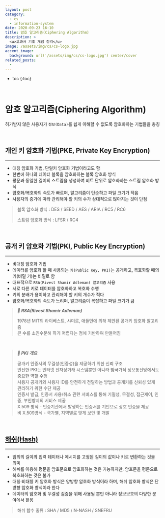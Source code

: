 ```yaml
---
layout: post
category:
  - cs
  - information-system
date: 2020-09-23 16:10
title: 암호 알고리즘(Ciphering Algorithm)
description: >
  <u>교과서 기초 개념 정리</u>  
image: /assets/img/cs/cs-logo.jpg
accent_image:
  background: url('/assets/img/cs/cs-logo.jpg') center/cover
related_posts:
  - 
---
```


* toc
{:toc}

&nbsp;  

# 암호 알고리즘(Ciphering Algorithm)

허가받지 않은 사용자가 `정보(Data)`를 쉽게 이해할 수 없도록 암호화하는 기법들을 총칭

&nbsp;  

## 개인 키 암호화 기법(PKE, Private Key Encryption)

---

- 대칭 암호화 기법, 단일키 암호화 기법이라고도 함
- 한번에 하나의 데이터 블록을 암호화하는 블록 암호화 방식
- 평문과 동일한 길이의 스트림을 생성하여 비트 단위로 암호화하는 스트림 암호화 방식
- 암호화/복호화의 속도가 빠르며, 알고리즘이 단순하고 파일 크기가 작음
- 사용자의 증가에 따라 관리해야 할 키의 수가 상대적으로 많아지는 것이 단점

> 블록 암호화 방식 : DES / SEED / AES / ARIA / RC5 / RC6
>
> 스트림 암호화 방식 : LFSR / RC4

&nbsp;  

## 공개 키 암호화 기법(PKI, Public Key Encryption)

---

- 비대칭 암호화 기법
- 데이터를 암호화 할 때 사용되는 `키(Public Key, PKI)`는 공개하고, 복호화할 때의 키(비밀 키)는 비밀로 함
- 대표적으로 `RSA(Rivest Shamir Adleman) 알고리즘` 사용
- 서로 다른 키로 데이터를 암호화하고 복호화 수행
- 키의 분배가 용이하고 관리해야 할 키의 개수가 적다
- 암호화/복호화의 속도가 느리며, 알고리즘이 복잡하고 파일 크기가 큼

> ***📜 RSA(Rivest Shamir Adleman)***
>
> 1978년 MIT의 라이베스트, 샤미르, 애들먼에 의해 제안된 공개키 암호화 알고리즘  
> 큰 수를 소인수분해 하기 어렵다는 점에 기반하여 만들어짐

&nbsp;  

> ***📜 PKI 개요***
>
> 공개키 인증서의 무결성(인증성)을 제공하기 위한 신뢰 구조  
> 안전한 PKI는 인터넷 전자상거래 시스템뿐만 아니라 범국가적 정보통신망에서도 중요한 역할 수행  
> 사용자 공개키와 사용자 ID를 안전하게 전달하는 방법과 공개키를 신뢰성 있게 관리하기 위한 수단 제공  
> 인증서 발급, 인증서 사용/취소 관련 서비스를 통해 기밀성, 무결성, 접근제어, 인증, 부인방지의 서비스 제공  
> X.509 방식 - 인증기관에서 발생하는 인증서를 기반으로 상호 인증을 제공  
> 비 X.509방식 - 국가별, 지역별로 맞게 보안 및 개발

&nbsp;  

## <u>해쉬(Hash)</u>

---

- 임의의 길이의 입력 데이터나 메시지를 고정된 길이의 값이나 키로 변환하는 것을 의미
- 해쉬를 이용해 평문을 암호문으로 암호화하는 것은 가능하지만, 암호문을 평문으로 복호화하는 것은 불가
- 대칭·비대칭 키 암호화 방식은 양방향 암호화 방식이라 하며, 해쉬 암호화 방식은 단방향 암호화 방식이라 한다
- 데이터의 암호화 및 무결성 검증을 위해 사용될 뿐만 아니라 정보보호의 다양한 분야에서 활용

> 해쉬 함수 종류 : SHA / MD5 / N-NASH / SNEFRU

&nbsp;  